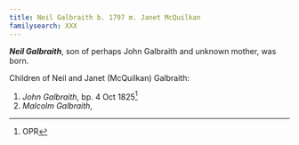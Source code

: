 ```yaml
---
title: Neil Galbraith b. 1797 m. Janet McQuilkan
familysearch: XXX
---
```


***Neil Galbraith***, son of perhaps John Galbraith and unknown mother, was born.


Children of Neil and Janet (McQuilkan) Galbraith:

1. *John Galbraith*, bp. 4 Oct 1825[^john-birth]
2. *Malcolm Galbraith*,


[^john-birth]: OPR 

[^malcolm-birth]: OPR



